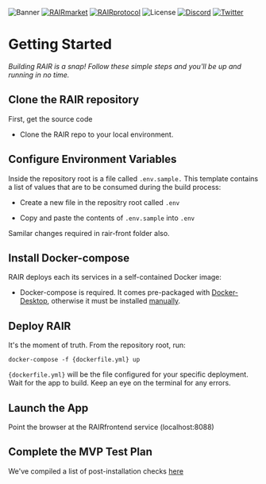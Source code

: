 ![Banner](/rair-infra/assets/img/banner.webp)
[![RAIRmarket](https://img.shields.io/badge/RAIR-market-C67FD1)](https://rair.market)
[![RAIRprotocol](https://img.shields.io/badge/RAIR-protocol-C67FD1)](https://rairprotocol.org)
![License](https://img.shields.io/badge/License-Apache2.0-yellow)
[![Discord](https://img.shields.io/badge/Discord-4950AF)](https://discord.gg/vuBUfB7w)
[![Twitter](https://img.shields.io/twitter/follow/rairprotocol)](https://twitter.com/rairprotocol)

# Getting Started
_Building RAIR is a snap! Follow these simple steps and you'll be up and running in no time._

## Clone the RAIR repository

First, get the source code
    
- Clone the RAIR repo to your local environment.

## Configure Environment Variables

Inside the repository root is a file called `.env.sample.` This template contains a list of values that are to be consumed during the build process:

- Create a new file in the repositry root called `.env`

- Copy and paste the contents of `.env.sample` into `.env`

Samilar changes required in rair-front folder also.

## Install Docker-compose

RAIR deploys each its services in a self-contained Docker image:

- Docker-compose is required. It comes pre-packaged with [Docker-Desktop](https://www.docker.com/products/docker-desktop/), otherwise it must be installed [manually](https://docs.docker.com/compose/install/linux/#install-the-plugin-manually). 

## Deploy RAIR

It's the moment of truth. From the repository root, run:

    docker-compose -f {dockerfile.yml} up

`{dockerfile.yml}` will be the file configured for your specific deployment. Wait for the app to build. Keep an eye on the terminal for any errors. 

## Launch the App

Point the browser at the RAIRfrontend service (localhost:8088)

## Complete the MVP Test Plan

We've compiled a list of post-installation checks [here](https://docs.rairprotocol.org/rairprotocol/installation-and-testing/getting-started/rairlite-localhost/mvp-test-plan)

